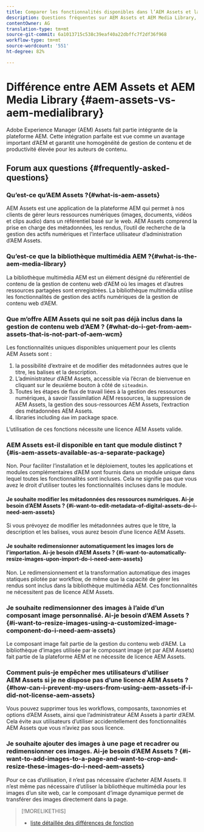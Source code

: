 ```yaml
---
title: Comparer les fonctionnalités disponibles dans l’AEM Assets et la bibliothèque de médias AEM
description: Questions fréquentes sur AEM Assets et AEM Media Library, y compris les différences.
contentOwner: AG
translation-type: tm+mt
source-git-commit: 6a1013715c538c39eaf40a22dbffc7f2df36f968
workflow-type: tm+mt
source-wordcount: '551'
ht-degree: 82%

---
```



# Différence entre AEM Assets et AEM Media Library {#aem-assets-vs-aem-medialibrary}

Adobe Experience Manager (AEM) Assets fait partie intégrante de la plateforme AEM. Cette intégration parfaite est vue comme un avantage important d’AEM et garantit une homogénéité de gestion de contenu et de productivité élevée pour les auteurs de contenu. 

## Forum aux questions {#frequently-asked-questions}

### Qu’est-ce qu’AEM Assets ?{#what-is-aem-assets}

AEM Assets est une application de la plateforme AEM qui permet à nos clients de gérer leurs ressources numériques (images, documents, vidéos et clips audio) dans un référentiel basé sur le web. AEM Assets comprend la prise en charge des métadonnées, les rendus, l’outil de recherche de la gestion des actifs numériques et l’interface utilisateur d’administration d’AEM Assets.

### Qu’est-ce que la bibliothèque multimédia AEM ?{#what-is-the-aem-media-library}

La bibliothèque multimédia AEM est un élément désigné du référentiel de contenu de la gestion de contenu web d’AEM où les images et d’autres ressources partagées sont enregistrées. La bibliothèque multimédia utilise les fonctionnalités de gestion des actifs numériques de la gestion de contenu web d’AEM.

### Que m’offre AEM Assets qui ne soit pas déjà inclus dans la gestion de contenu web d’AEM ?   {#what-do-i-get-from-aem-assets-that-is-not-part-of-aem-wcm}

Les fonctionnalités uniques disponibles uniquement pour les clients AEM Assets sont : 

1. la possibilité d’extraire et de modifier des métadonnées autres que le titre, les balises et la description.
1. L’administrateur d’AEM Assets, accessible via l’écran de bienvenue en cliquant sur le deuxième bouton à côté de `siteadmin`.
1. Toutes les étapes de flux de travail liées à la gestion des ressources numériques, à savoir l’assimilation AEM ressources, la suppression de AEM Assets, la gestion des sous-ressources AEM Assets, l’extraction des métadonnées AEM Assets.
1. libraries including `dam` im package space.

L’utilisation de ces fonctions nécessite une licence AEM Assets valide.

### AEM Assets est-il disponible en tant que module distinct ?   {#is-aem-assets-available-as-a-separate-package}

Non. Pour faciliter l’installation et le déploiement, toutes les applications et modules complémentaires d’AEM sont fournis dans un module unique dans lequel toutes les fonctionnalités sont incluses. Cela ne signifie pas que vous avez le droit d’utiliser toutes les fonctionnalités incluses dans le module.

#### Je souhaite modifier les métadonnées des ressources numériques. Ai-je besoin d’AEM Assets ?   {#i-want-to-edit-metadata-of-digital-assets-do-i-need-aem-assets}

Si vous prévoyez de modifier les métadonnées autres que le titre, la description et les balises, vous aurez besoin d’une licence AEM Assets. 

#### Je souhaite redimensionner automatiquement les images lors de l’importation. Ai-je besoin d’AEM Assets ?   {#i-want-to-automatically-resize-images-upon-import-do-i-need-aem-assets}

Non. Le redimensionnement et la transformation automatique des images statiques pilotée par workflow, de même que la capacité de gérer les rendus sont inclus dans la bibliothèque multimédia AEM. Ces fonctionnalités ne nécessitent pas de licence AEM Assets.

### Je souhaite redimensionner des images à l’aide d’un composant image personnalisé. Ai-je besoin d’AEM Assets ?   {#i-want-to-resize-images-using-a-customized-image-component-do-i-need-aem-assets}

Le composant image fait partie de la gestion du contenu web d’AEM. La bibliothèque d’images utilisée par le composant image (et par AEM Assets) fait partie de la plateforme AEM et ne nécessite de licence AEM Assets. 

### Comment puis-je empêcher mes utilisateurs d’utiliser AEM Assets si je ne dispose pas d’une licence AEM Assets ?{#how-can-i-prevent-my-users-from-using-aem-assets-if-i-did-not-license-aem-assets}

Vous pouvez supprimer tous les workflows, composants, taxonomies et options d’AEM Assets, ainsi que l’administrateur AEM Assets à partir d’AEM. Cela évite aux utilisateurs d’utiliser accidentellement des fonctionnalités AEM Assets que vous n’aviez pas sous licence.

### Je souhaite ajouter des images à une page et recadrer ou redimensionner ces images. Ai-je besoin d’AEM Assets ?   {#i-want-to-add-images-to-a-page-and-want-to-crop-and-resize-these-images-do-i-need-aem-assets}

Pour ce cas d’utilisation, il n’est pas nécessaire d’acheter AEM Assets. Il n’est même pas nécessaire d’utiliser la bibliothèque multimédia pour les images d’un site web, car le composant d’image dynamique permet de transférer des images directement dans la page.

>[!MORELIKETHIS]
>
>* [liste détaillée des différences de fonction](https://docs.adobe.com/content/help/en/experience-manager-65/assets/administer/medialibrary.html#listoffeatures)


